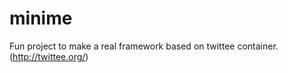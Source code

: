 minime
======

Fun project to make a real framework based on twittee container. (http://twittee.org/)
